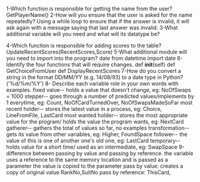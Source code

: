 1-Which function is responsible for getting the name from the user?
GetPlayerName()
2-How will you ensure that the user is asked for the name repeatedly?
Using a while loop to ensure that if the answer is invalid, it will ask again with a message saying that last answer was invalid.
3-What additional variable will you need and what will its datatype be?

4-Which function is responsible for adding scores to the table?
UpdateRecentScores(RecentScores,Score)
5-What additional module will you need to import into the program?
date      from datetime import date
6-Identify the four functions that will require changes.
def __init__(self)  def GetChoiceFromUser    def DisplayRecentScores
7-How do you convert a string in the format DD/MM/YY (e.g. 14/08/93) to a date type in Python?
 ('%d/%m/%Y')
8- Describe each variable role in your own words with examples.
fixed value-- holds a value that doesn't change, eg: NoOfSwaps = 1000
stepper-- goes through a number of predicted values/implements by 1 everytime, eg: Count, NoOfCardTurnedOver, NoOfSwapsMadeSoFar
most recent holder-- stores the latest value in a process, eg: Choice, LineFromFile, LastCard
most wanted holder-- stores the most appropriate value for the program/ holds the value the program wants, eg: NextCard
gatherer-- gathers the total of values so far, no examples
transformation-- gets its value from other variables, eg: Higher, FoundSpace
follower-- the value of this is one of another one's old one, eg: LastCard
temporary-- holds value for a short time/ used as an intermediate, eg: SwapSpace
9-difference between passing by value and passing by reference.
the variable uses a reference to the same memory location and is passed as a parameter 
the value is copied to the parameter
pass by value: creates a copy of original value
RankNo,SuitNo
pass by reference:
ThisCard, 




